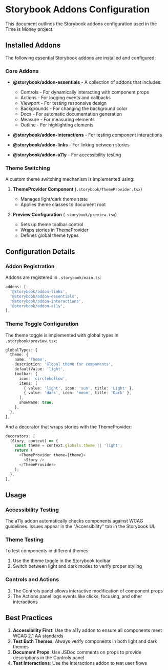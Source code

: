 # Storybook Addons Configuration

This document outlines the Storybook addons configuration used in the Time is Money project.

## Installed Addons

The following essential Storybook addons are installed and configured:

### Core Addons

- **@storybook/addon-essentials** - A collection of addons that includes:

  - Controls - For dynamically interacting with component props
  - Actions - For logging events and callbacks
  - Viewport - For testing responsive design
  - Backgrounds - For changing the background color
  - Docs - For automatic documentation generation
  - Measure - For measuring elements
  - Outline - For highlighting elements

- **@storybook/addon-interactions** - For testing component interactions
- **@storybook/addon-links** - For linking between stories
- **@storybook/addon-a11y** - For accessibility testing

### Theme Switching

A custom theme switching mechanism is implemented using:

1. **ThemeProvider Component** (`.storybook/ThemeProvider.tsx`)

   - Manages light/dark theme state
   - Applies theme classes to document root

2. **Preview Configuration** (`.storybook/preview.tsx`)
   - Sets up theme toolbar control
   - Wraps stories in ThemeProvider
   - Defines global theme types

## Configuration Details

### Addon Registration

Addons are registered in `.storybook/main.ts`:

```typescript
addons: [
  '@storybook/addon-links',
  '@storybook/addon-essentials',
  '@storybook/addon-interactions',
  '@storybook/addon-a11y',
],
```

### Theme Toggle Configuration

The theme toggle is implemented with global types in `.storybook/preview.tsx`:

```typescript
globalTypes: {
  theme: {
    name: 'Theme',
    description: 'Global theme for components',
    defaultValue: 'light',
    toolbar: {
      icon: 'circlehollow',
      items: [
        { value: 'light', icon: 'sun', title: 'Light' },
        { value: 'dark', icon: 'moon', title: 'Dark' },
      ],
      showName: true,
    },
  },
},
```

And a decorator that wraps stories with the ThemeProvider:

```typescript
decorators: [
  (Story, context) => {
    const theme = context.globals.theme || 'light';
    return (
      <ThemeProvider theme={theme}>
        <Story />
      </ThemeProvider>
    );
  },
],
```

## Usage

### Accessibility Testing

The a11y addon automatically checks components against WCAG guidelines. Issues appear in the "Accessibility" tab in the Storybook UI.

### Theme Testing

To test components in different themes:

1. Use the theme toggle in the Storybook toolbar
2. Switch between light and dark modes to verify proper styling

### Controls and Actions

1. The Controls panel allows interactive modification of component props
2. The Actions panel logs events like clicks, focusing, and other interactions

## Best Practices

1. **Accessibility First**: Use the a11y addon to ensure all components meet WCAG 2.1 AA standards
2. **Test Both Themes**: Always verify components in both light and dark themes
3. **Document Props**: Use JSDoc comments on props to provide descriptions in the Controls panel
4. **Test Interactions**: Use the interactions addon to test user flows
